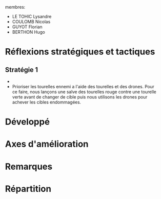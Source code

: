 membres:
- LE TOHIC Lysandre
- COULOMB Nicolas
- GUYOT Florian
- BERTHON Hugo

# Réflexions stratégiques et tactiques
## Stratégie 1
- 
- Prioriser les tourelles ennemi a l'aide des tourelles et des drones.
Pour ce faire, nous lançons une salve des tourelles rouge contre une tourelle verte avant de changer de cible puis nous utilisons les drones pour achever les cibles endommagées.

# Développé

# Axes d'amélioration

# Remarques

# Répartition